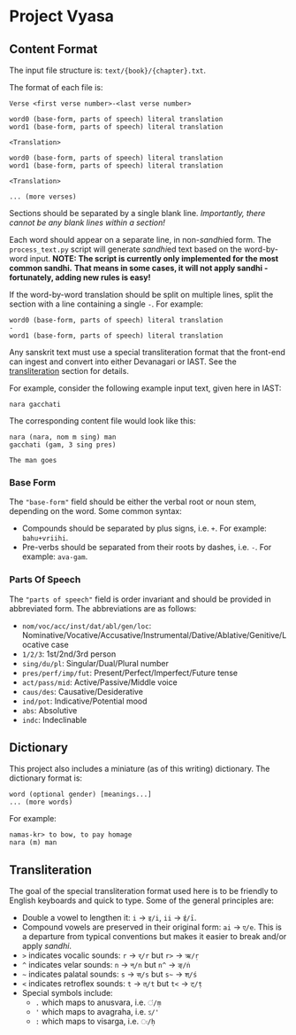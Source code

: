 # Project Vyasa

## Content Format

The input file structure is: `text/{book}/{chapter}.txt`.

The format of each file is:
```
Verse <first verse number>-<last verse number>

word0 (base-form, parts of speech) literal translation
word1 (base-form, parts of speech) literal translation

<Translation>

word0 (base-form, parts of speech) literal translation
word1 (base-form, parts of speech) literal translation

<Translation>

... (more verses)
```

Sections should be separated by a single blank line. 
*Importantly, there cannot be any blank lines within a section!*

Each word should appear on a separate line, in non-*sandhi*ed form.
The `process_text.py` script will generate *sandhi*ed text based on the word-by-word input.
**NOTE: The script is currently only implemented for the most common sandhi.**
**That means in some cases, it will not apply sandhi - fortunately, adding new rules is easy!**

If the word-by-word translation should be split on multiple lines, split the section
with a line containing a single `-`. For example:
```
word0 (base-form, parts of speech) literal translation
-
word1 (base-form, parts of speech) literal translation
```

Any sanskrit text must use a special transliteration format that the front-end can 
ingest and convert into either Devanagari or IAST. See the [transliteration](#transliteration)
section for details.

For example, consider the following example input text, given here in IAST:
```
nara gacchati
```

The corresponding content file would look like this:
```
nara (nara, nom m sing) man
gacchati (gam, 3 sing pres)

The man goes
```
### Base Form

The `"base-form"` field should be either the verbal root or noun stem, depending on the word.
Some common syntax:

- Compounds should be separated by plus signs, i.e. `+`. For example: `bahu+vriihi`.
- Pre-verbs should be separated from their roots by dashes, i.e. `-`. For example: `ava-gam`.

### Parts Of Speech

The `"parts of speech"` field is order invariant and should be provided in abbreviated form. 
The abbreviations are as follows:

- `nom/voc/acc/inst/dat/abl/gen/loc`: Nominative/Vocative/Accusative/Instrumental/Dative/Ablative/Genitive/Locative case
- `1/2/3`: 1st/2nd/3rd person
- `sing/du/pl`: Singular/Dual/Plural number
- `pres/perf/imp/fut`: Present/Perfect/Imperfect/Future tense
- `act/pass/mid`: Active/Passive/Middle voice
- `caus/des`: Causative/Desiderative
- `ind/pot`: Indicative/Potential mood
- `abs`: Absolutive
- `indc`: Indeclinable

## Dictionary

This project also includes a miniature (as of this writing) dictionary. 
The dictionary format is:
```
word (optional gender) [meanings...]
... (more words)
```

For example:
```
namas-kr> to bow, to pay homage
nara (m) man
```

## Transliteration 

The goal of the special transliteration format used here is to be friendly 
to English keyboards and quick to type. Some of the general principles are:

- Double a vowel to lengthen it: `i` -> `इ/i`, `ii` -> `ई/ī`.
- Compound vowels are preserved in their original form: `ai` -> `ए/e`.
  This is a departure from typical conventions but makes it easier to 
  break and/or apply *sandhi*.
- `>` indicates vocalic sounds: `r` -> `र्/r` but `r>` -> `ऋ/ṛ`
- `^` indicates velar sounds: `n` -> `न्/n` but `n^` -> `ङ्/ṅ`
- `~` indicates palatal sounds: `s` -> `स्/s` but `s~` -> `श्/ś`
- `<` indicates retroflex sounds: `t` -> `त्/t` but `t<` -> `ट्/ṭ`
- Special symbols include:
  - `.` which maps to anusvara, i.e. `ं/ṃ`
  - `'` which maps to avagraha, i.e. `ऽ/'`
  - `:` which maps to visarga, i.e. `ः/ḥ`